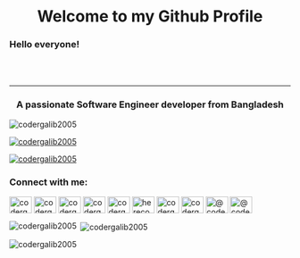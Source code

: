 <div>
     <h1 align="center" >Welcome to my Github Profile</h1>
     <h3>Hello everyone!</h3>
</div>  


 <br/>
<br/>
<hr/>
<h3 align="center">A passionate Software Engineer developer from Bangladesh</h3>

<p align="left"> <img src="https://komarev.com/ghpvc/?username=codergalib2005&label=Profile%20views&color=0e75b6&style=flat" alt="codergalib2005" /> </p>

<p align="left"> <a href="https://github.com/ryo-ma/github-profile-trophy"><img src="https://github-profile-trophy.vercel.app/?username=codergalib2005" alt="codergalib2005" /></a> </p>

<p align="left"> <a href="https://twitter.com/codergalib2005" target="blank"><img src="https://img.shields.io/twitter/follow/codergalib2005?logo=twitter&style=for-the-badge" alt="codergalib2005" /></a> </p>


<h3 align="left">Connect with me:</h3>
<p align="left">
<a href="https://codepen.io/codergalib2005" target="blank"><img align="center" src="https://raw.githubusercontent.com/rahuldkjain/github-profile-readme-generator/master/src/images/icons/Social/codepen.svg" alt="codergalib2005" height="30" width="40" /></a>
<a href="https://dev.to/codergalib2005" target="blank"><img align="center" src="https://raw.githubusercontent.com/rahuldkjain/github-profile-readme-generator/master/src/images/icons/Social/devto.svg" alt="codergalib2005" height="30" width="40" /></a>
<a href="https://twitter.com/codergalib2005" target="blank"><img align="center" src="https://raw.githubusercontent.com/rahuldkjain/github-profile-readme-generator/master/src/images/icons/Social/twitter.svg" alt="codergalib2005" height="30" width="40" /></a>
<a href="https://linkedin.com/in/codergalib2005" target="blank"><img align="center" src="https://raw.githubusercontent.com/rahuldkjain/github-profile-readme-generator/master/src/images/icons/Social/linked-in-alt.svg" alt="codergalib" height="30" width="40" /></a>
<a href="https://codesandbox.com/codergalib2005" target="blank"><img align="center" src="https://raw.githubusercontent.com/rahuldkjain/github-profile-readme-generator/master/src/images/icons/Social/codesandbox.svg" alt="codergalib2005" height="30" width="40" /></a>
<a href="https://fb.com/herecodergalib2005" target="blank"><img align="center" src="https://raw.githubusercontent.com/rahuldkjain/github-profile-readme-generator/master/src/images/icons/Social/facebook.svg" alt="herecodergalib2005" height="30" width="40" /></a>
<a href="https://instagram.com/codergalib2005" target="blank"><img align="center" src="https://raw.githubusercontent.com/rahuldkjain/github-profile-readme-generator/master/src/images/icons/Social/instagram.svg" alt="codergalib2005" height="30" width="40" /></a>
<a href="https://dribbble.com/codergalib2005" target="blank"><img align="center" src="https://raw.githubusercontent.com/rahuldkjain/github-profile-readme-generator/master/src/images/icons/Social/dribbble.svg" alt="codergalib2005" height="30" width="40" /></a>
<a href="https://hashnode.com/@codergalib2005" target="blank"><img align="center" src="https://raw.githubusercontent.com/rahuldkjain/github-profile-readme-generator/master/src/images/icons/Social/hashnode.svg" alt="@codergalib2005" height="30" width="40" /></a>
<a href="https://medium.com/@codergalib" target="blank"><img align="center" src="https://raw.githubusercontent.com/rahuldkjain/github-profile-readme-generator/master/src/images/icons/Social/medium.svg" alt="@codergalib" height="30" width="40" /></a>
</p>

<p><img align="left" src="https://github-readme-stats.vercel.app/api/top-langs?username=codergalib2005&show_icons=true&locale=en&layout=compact" alt="codergalib2005" /></p>

<p>&nbsp;<img align="center" src="https://github-readme-stats.vercel.app/api?username=codergalib2005&show_icons=true&locale=en" alt="codergalib2005" /></p>

<p><img align="center" src="https://github-readme-streak-stats.herokuapp.com/?user=codergalib2005&" alt="codergalib2005" /></p>




